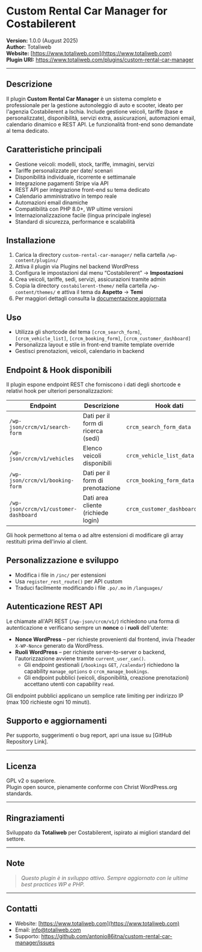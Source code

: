 # Custom Rental Car Manager for Costabilerent

**Version:** 1.0.0 (August 2025)  
**Author:** Totaliweb  
**Website:** [https://www.totaliweb.com](https://www.totaliweb.com)  
**Plugin URI:** https://www.totaliweb.com/plugins/custom-rental-car-manager

---

## Descrizione

Il plugin **Custom Rental Car Manager** è un sistema completo e professionale per la gestione autonoleggio di auto e scooter, ideato per l'agenzia Costabilerent a Ischia. Include gestione veicoli, tariffe (base e personalizzate), disponibilità, servizi extra, assicurazioni, automazioni email, calendario dinamico e REST API. Le funzionalità front-end sono demandate al tema dedicato.

## Caratteristiche principali

- Gestione veicoli: modelli, stock, tariffe, immagini, servizi
- Tariffe personalizzate per date/ scenari
- Disponibilità individuale, ricorrente e settimanale
- Integrazione pagamenti Stripe via API
- REST API per integrazione front-end su tema dedicato
- Calendario amministrativo in tempo reale
- Automazioni email dinamiche
- Compatibilità con PHP 8.0+, WP ultime versioni
- Internazionalizzazione facile (lingua principale inglese)
- Standard di sicurezza, performance e scalabilità

## Installazione

1. Carica la directory `custom-rental-car-manager/` nella cartella `/wp-content/plugins/`
2. Attiva il plugin via Plugins nel backend WordPress
3. Configura le impostazioni dal menu “Costabilerent” → **Impostazioni**
4. Crea veicoli, tariffe, sedi, servizi, assicurazioni tramite admin
5. Copia la directory `costabilerent-theme/` nella cartella `/wp-content/themes/` e attiva il tema da **Aspetto** → **Temi**
6. Per maggiori dettagli consulta la [documentazione aggiornata](https://www.totaliweb.com/docs/custom-rental-car-manager)

## Uso

- Utilizza gli shortcode del tema `[crcm_search_form]`, `[crcm_vehicle_list]`, `[crcm_booking_form]`, `[crcm_customer_dashboard]`
- Personalizza layout e stile in front-end tramite template override
- Gestisci prenotazioni, veicoli, calendario in backend

## Endpoint & Hook disponibili

Il plugin espone endpoint REST che forniscono i dati degli shortcode e relativi hook per ulteriori personalizzazioni:

| Endpoint | Descrizione | Hook dati |
| --- | --- | --- |
| `/wp-json/crcm/v1/search-form` | Dati per il form di ricerca (sedi) | `crcm_search_form_data` |
| `/wp-json/crcm/v1/vehicles` | Elenco veicoli disponibili | `crcm_vehicle_list_data` |
| `/wp-json/crcm/v1/booking-form` | Dati per il form di prenotazione | `crcm_booking_form_data` |
| `/wp-json/crcm/v1/customer-dashboard` | Dati area cliente (richiede login) | `crcm_customer_dashboard_data` |

Gli hook permettono al tema o ad altre estensioni di modificare gli array restituiti prima dell'invio al client.

## Personalizzazione e sviluppo

- Modifica i file in `/inc/` per estensioni
- Usa `register_rest_route()` per API custom
- Traduci facilmente modificando i file `.po/.mo` in `/languages/`

## Autenticazione REST API

Le chiamate all'API REST (`/wp-json/crcm/v1/`) richiedono una forma di autenticazione e verificano sempre un **nonce** o i **ruoli** dell'utente:

- **Nonce WordPress** – per richieste provenienti dal frontend, invia l'header `X-WP-Nonce` generato da WordPress.
- **Ruoli WordPress** – per richieste server-to-server o backend, l'autorizzazione avviene tramite `current_user_can()`.
  - Gli endpoint gestionali (`/bookings` `GET`, `/calendar`) richiedono la capability `manage_options` o `crcm_manage_bookings`.
  - Gli endpoint pubblici (veicoli, disponibilità, creazione prenotazioni) accettano utenti con capability `read`.

Gli endpoint pubblici applicano un semplice rate limiting per indirizzo IP (max 100 richieste ogni 10 minuti).

## Supporto e aggiornamenti

Per supporto, suggerimenti o bug report, apri una issue su [GitHub Repository Link].

---

## Licenza
GPL v2 o superiore.  
Plugin open source, pienamente conforme con Christ WordPress.org standards.

---

## Ringraziamenti

Sviluppato da **Totaliweb** per Costabilerent, ispirato ai migliori standard del settore.

---

## Note

> *Questo plugin è in sviluppo attivo. Sempre aggiornato con le ultime best practices WP e PHP.*

---

## Contatti

- Website: [https://www.totaliweb.com](https://www.totaliweb.com)
- Email: info@totaliweb.com
- Supporto: https://github.com/antonio86itna/custom-rental-car-manager/issues
